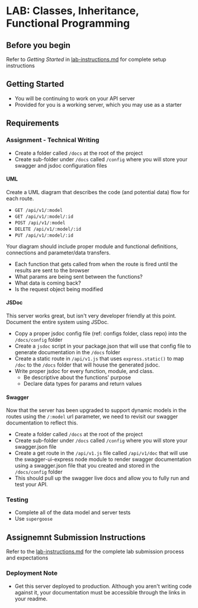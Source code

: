 # LAB: Classes, Inheritance, Functional Programming

## Before you begin
Refer to *Getting Started* in [lab-instructions.md](../../../reference/submission-instructions/labs.md) for complete setup instructions

## Getting Started
* You will be continuing to work on your API server
* Provided for you is a working server, which you may use as a starter

## Requirements

### Assignment - Technical Writing
* Create a folder called `/docs` at the root of the project
* Create sub-folder under `/docs` called `/config` where you will store your swagger and jsdoc configuration files

#### UML
Create a UML diagram that describes the code (and potential data) flow for each route.
  * `GET /api/v1/:model`
  * `GET /api/v1/:model/:id`
  * `POST /api/v1/:model`
  * `DELETE /api/v1/:model/:id`
  * `PUT /api/v1/:model/:id`
  
Your diagram should include proper module and functional definitions, connections and parameter/data transfers.

  * Each function that gets called from when the route is fired until the results are sent to the browser
  * What params are being sent between the functions?
  * What data is coming back?
  * Is the request object being modified
  
#### JSDoc
This server works great, but isn't very developer friendly at this point. Document the entire system using JSDoc.

* Copy a proper jsdoc config file (ref: configs folder, class repo) into the `/docs/config` folder
* Create a `jsdoc` script in your package.json that will use that config file to generate documentation in the `/docs` folder
* Create a static route in `/api/v1.js` that uses `express.static()` to map `/doc` to the `/docs` folder that will house the generated jsdoc.
* Write proper jsdoc for every function, module, and class.
  * Be descriptive about the functions' purpose
  * Declare data types for params and return values

#### Swagger
Now that the server has been upgraded to support dynamic models in the routes using the `/:model` url parameter, we need to revisit our swagger documentation to reflect this.

* Create a folder called `/docs` at the root of the project
* Create sub-folder under `/docs` called `/config` where you will store your swagger.json file
* Create a get route in the `/api/v1.js` file called `/api/v1/doc` that will use the swagger-ui-express node module to render swagger documentation using a swagger.json file that you created and stored in the `/docs/config` folder
* This should pull up the swagger live docs and allow you to fully run and test your API.

### Testing
* Complete all of the data model and server tests
* Use `supergoose`

## Assignemnt Submission Instructions
Refer to the [lab-instructions.md](../../../reference/submission-instructions/labs.md) for the complete lab submission process and expectations

### Deployment Note
* Get this server deployed to production. Although you aren't writing code against it, your documentation must be accessible through the links in your readme.  

